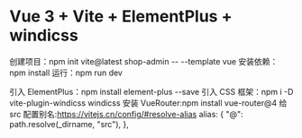 # Vue 3 + Vite + ElementPlus + windicss

创建项目：npm init vite@latest shop-admin -- --template vue
安装依赖：npm install
运行：npm run dev

引入 ElementPlus：npm install element-plus --save
引入 CSS 框架：npm i -D vite-plugin-windicss windicss
安装 VueRouter:npm install vue-router@4
给 src 配置别名:https://vitejs.cn/config/#resolve-alias
alias: {
"@": path.resolve(\_dirname, "src"),
},
